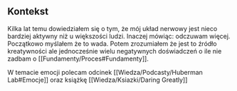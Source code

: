 ## Kontekst 
Kilka lat temu dowiedziałem się o tym, że mój układ nerwowy jest nieco bardziej aktywny niż u większości ludzi. Inaczej mówiąc: odczuwam więcej. Początkowo myślałem że to wada. Potem zrozumiałem że jest to źródło kreatywności ale jednocześnie wielu negatywnych doświadczeń o ile nie zadbam o [[Fundamenty/Proces#Fundamenty]].

W temacie emocji polecam odcinek [[Wiedza/Podcasty/Huberman Lab#Emocje]] oraz książkę [[Wiedza/Ksiazki/Daring Greatly]]